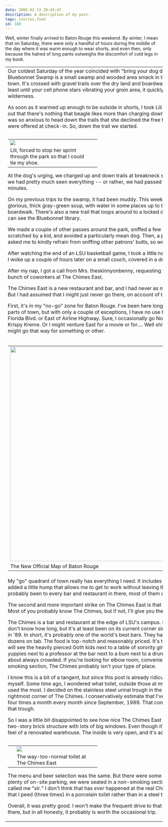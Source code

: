 ```yaml
---
date: 2006-02-13 20:43:47
description: A description of my post.
tags: stories,food
id: 188
---
```

Well, winter finally arrived to Baton Rouge this weekend.  By winter, I mean that on Saturday, there were only a handful of hours during the middle of the day where it was warm enough to wear shorts, and even then, only because the hatred of long pants outweighs the discomfort of cold legs in my book.
<!--more-->
<table><tr><td>Our coldest Saturday of the year coincided with "bring your dog day" at Bluebonnet Swamp.  Bluebonnet Swamp is a small swamp and wooded area smack in the middle of a busy part of town.  It's crossed with gravel trails over the dry land and boardwalks over the marsh, and at least until your cell phone stars vibrating your groin area, it quickly feels like legitimate wilderness.

As soon as it warmed up enough to be outside in shorts, I took Lili for her first trip.  It turns out that there's nothing that beagle likes more than charging down a trail in the woods.  She was so anxious to head down the trails that she declined the free treat and water that we were offered at check-in.  So, down the trail we started.

<table cellpadding="2" align="right" style="float:left;"><tr><td width="250" ><img src="/img/liliSwamp.jpg"/></td><td width="5" rowspan="2"><spacer type="block" width="5" height="1"></spacer></td></tr><tr><td class="caption" width="250">Lili, forced to stop her sprint through the park so that I could tie my shoe.</td></tr></table>

At the dog's urging, we charged up and down trails at breakneck speed, and we found that we had pretty much seen everything -- or rather, we had passed by everything -- in ten minutes.

On my previous trips to the swamp, it had been muddy.  This weekend, the swamp was a glorious, thick gray-green soup, with water in some places up to the bottom of the boardwalk.  There's also a new trail that loops around to a locked door, through which you can see the Bluebonnet library.

We made a couple of other passes around the park, sniffed a few butts, got our ears scratched by a kid, and avoided a particularly mean dog.  Then, a park official came out and asked me to kindly refrain from sniffing other patrons' butts, so we had to leave.

After watching the end of an LSU basketball game, I took a little nap.  The house was cold, so I woke up a couple of hours later on a small couch, covered in a dog and a couple of cats.

After my nap, I got a call from Mrs. theskinnyonbenny, requesting that I meet her and a bunch of coworkers at The Chimes East.

The Chimes East is a new restaurant and bar, and I had never as much as seen the building.  But I had assumed that I might just never go there, on account of two big strikes.

First, it's in my "no-go" zone for Baton Rouge.  I've been here long enough that I know all parts of town, but with only a couple of exceptions, I have no use for anything North of Florida Blvd. or East of Airline Highway.  Sure, I occasionally go North for Tony's Seafood or a Krispy Kreme.  Or I might venture East for a movie or for....  Well shit, I don't know why, but I might go that way for something or other.
</td></tr><tr><td>
<table cellpadding="2" align="right" width="100%"><tr><td><img src="/img/btrmap.JPG"/ width="685px"/></td></tr><tr><td class="caption" >The New Official Map of Baton Rouge</td></tr></table>
</td></tr><tr><td>
My "go" quadrant of town really has everything I need.  It includes LSU and downtown.  I added a little hump that allows me to get to work without leaving the "go" quadrant.  I've probably been to every bar and restaurant in there, most of them dozens of times.

The second and more important strike on The Chimes East is that it isn't the original Chimes.  Most of you probably know The Chimes, but if not, I'll give you the briefest of summaries.

The Chimes is a bar and restaurant at the edge of LSU's campus.  It's been where it is for I don't know how long, but it's at least been on its current corner since before I came to town in '89.  In short, it's probably one of the world's best bars.  They have hundreds of beers, and dozens on tab.  The food is top-notch and reasonably priced.  It's the type of place where you will see the heavily pierced Goth kids next to a table of sorority girls next to a table of yuppies next to a professor at the bar next to a bum next to a drunk old woman.  It's just about always crowded.  If you're looking for elbow room, convenient access, or a non-smoking section, The Chimes probably isn't your type of place.

I know this is a bit of a tangent, but since this post is already ridiculously long, I'll indulge myself.  Some time ago, I wondered what toilet, outside those at my home or at work, I've used the most.  I decided on the stainless steel urinal trough in the men's room at the back, rightmost corner of The Chimes.  I conservatively estimate that I've peed there an average of four times a month every month since September, 1989.  That comes to 784 urinations into that trough.

So I was a little bit disappointed to see how nice The Chimes East turned out to be.  It's a nice two-story brick structure with lots of big windows.  Even though it's a new building, it has the feel of a renovated warehouse.  The inside is very open, and it's actually kind of pretty.

<table cellpadding="2" align="right"><tr><td width="5" rowspan="2"><spacer type="block" width="5" height="1"></spacer></td><td width="250" ><img src="/img/ChimesEastToilet.jpg"/></td></tr><tr><td class="caption" width="250">The way-too-normal toilet at The Chimes East</td></tr></table>

The menu and beer selection was the same.  But there were some big differences:  there was plenty of on-site parking, we were seated in a non-smoking section, and twice, our waitress called me "sir."  I don't think that has <i>ever</i> happened at the real Chimes.  I should also mention that I peed (three times) in a porcelain toilet rather than in a steel trough.

Overall, it was pretty good.  I won't make the frequent drive to that part of town just to go there, but in all honesty, it probably is worth the occasional trip.</td></tr></table>